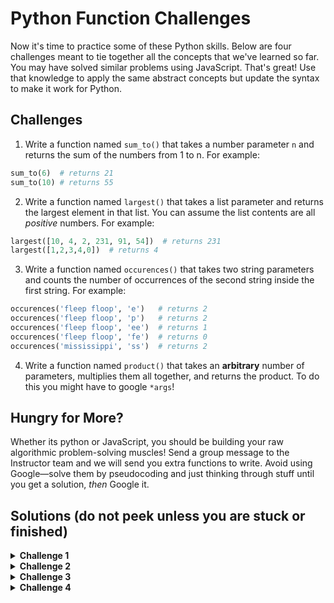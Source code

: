 # Python Function Challenges

Now it's time to practice some of these Python skills. Below are four challenges meant to tie together all the concepts that we've learned so far. You may have solved similar problems using JavaScript. That's great! Use that knowledge to apply the same abstract concepts but update the syntax to make it work for Python.

## Challenges

1. Write a function named `sum_to()` that takes a number parameter `n` and returns the sum of the numbers from 1 to n. For example:

```python
sum_to(6)  # returns 21
sum_to(10) # returns 55
```

2. Write a function named `largest()` that takes a list parameter and returns the largest element in that list. You can assume the list contents are all *positive* numbers. For example:

```python
largest([10, 4, 2, 231, 91, 54])  # returns 231
largest([1,2,3,4,0])  # returns 4
```

3. Write a function named `occurences()` that takes two string parameters and counts the number of occurrences of the second string inside the first string. For example:

```python
occurences('fleep floop', 'e')   # returns 2
occurences('fleep floop', 'p')   # returns 2
occurences('fleep floop', 'ee')  # returns 1
occurences('fleep floop', 'fe')  # returns 0
occurences('mississippi', 'ss')  # returns 2
```

4. Write a function named `product()` that takes an **arbitrary** number of parameters, multiplies them all together, and returns the product. To do this you might have to google `*args`!


## Hungry for More?  

Whether its python or JavaScript, you should be building your raw algorithmic problem-solving muscles!  Send a group message to the Instructor team and we will send you extra functions to write.  Avoid using Google—solve them by pseudocoding and just thinking through stuff until you get a solution, _then_ Google it.  


## Solutions (do not peek unless you are stuck or finished)

<details>
  <summary><strong>Challenge 1</strong></summary>

  ```python
  def sum_to(num):
    sum = 0
    for i in range(num + 1):
      sum += i
    return sum
  ```
</details>

<details>
  <summary><strong>Challenge 2</strong></summary>

  ```python
  def largest(ls):
    largest = 0
    for num in ls:
      if num > largest:
        largest = num
    return largest
  ```
</details>

<details>
  <summary><strong>Challenge 3</strong></summary>

  ```python
  def occurances(string, substr):
    mismatch = False
    count = 0
    # Check to see if the substr exists in the string at all
    if substr in string:
      # If it does, start looking through the string
      for i in range( len(string) ):
        # If the string character matches the first char in substr...
        if string[i] == substr[0]:
          # Loop through substr to see if the rest of the chars match
          for j in range( len(substr) ):
            if substr[j] != string[i + j]:
              # If they ever don't match along rhe lengtrh of the substr, then mark a mismatch
              mismatch = True
              break;
          # If there were no mismatches, we can up the occurance count by 1
          if not mismatch:
            count += 1
    # Finally return the count
    return count
  ```
</details>

<details>
  <summary><strong>Challenge 4</strong></summary>

  ```python
  def product(*args):
    product = 1
    for arg in args:
      product *= arg
    return product
  ```
</details>
